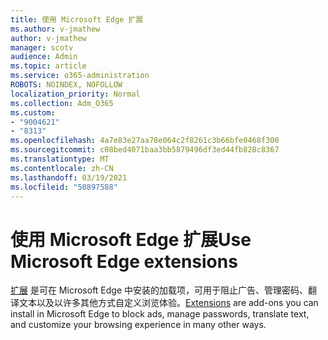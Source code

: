 ```yaml
---
title: 使用 Microsoft Edge 扩展
ms.author: v-jmathew
author: v-jmathew
manager: scotv
audience: Admin
ms.topic: article
ms.service: o365-administration
ROBOTS: NOINDEX, NOFOLLOW
localization_priority: Normal
ms.collection: Adm_O365
ms.custom:
- "9004621"
- "8313"
ms.openlocfilehash: 4a7e83e27aa78e064c2f8261c3b66bfe0468f300
ms.sourcegitcommit: c08bed4071baa3bb5879496df3ed44fb828c8367
ms.translationtype: MT
ms.contentlocale: zh-CN
ms.lasthandoff: 03/19/2021
ms.locfileid: "50897588"
---
```

# <a name="use-microsoft-edge-extensions"></a><span data-ttu-id="48a3d-102">使用 Microsoft Edge 扩展</span><span class="sxs-lookup"><span data-stu-id="48a3d-102">Use Microsoft Edge extensions</span></span>

<span data-ttu-id="48a3d-103">[扩展](https://go.microsoft.com/fwlink/?linkid=2135619) 是可在 Microsoft Edge 中安装的加载项，可用于阻止广告、管理密码、翻译文本以及以许多其他方式自定义浏览体验。</span><span class="sxs-lookup"><span data-stu-id="48a3d-103">[Extensions](https://go.microsoft.com/fwlink/?linkid=2135619) are add-ons you can install in Microsoft Edge to block ads, manage passwords, translate text, and customize your browsing experience in many other ways.</span></span>
